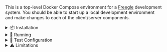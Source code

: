 This is a top-level Docker Compose environment for a [Freegle](https://www.ilovefreegle.org) development system.  You should be able to start up a local development environment and make changes to each of the client/server components.

<details>
<summary>📦 Installation</summary>

## Installation

This top-level repository has a number of [git submodules](https://git-scm.com/book/en/v2/Git-Tools-Submodules) (see `.gitmodules` in project root).

To clone this repository and all submodules:

`git clone --recurse-submodules https://github.com/freegle/FreegleDocker`

If you cloned without the `--recurse-submodules` flag, you can initialize them with:

`git submodule update --init --recursive`

**Make sure you do this from a WSL page (e.g. /home/user/whatever) not from a Windows path (e.g. /mnt/c/whatever).**  
(Not 100% sure this is necessary, but it is what is tested)

This will clone the required Freegle repositories:
- `iznik-nuxt3` (User website aka FD - runs as both dev and prod containers)
- `iznik-nuxt3-modtools` (Moderator website aka ModTools)
- `iznik-server` (legacy PHP API)
- `iznik-server-go` (modern Go API)

Since these are git submodules, you can navigate into each subdirectory and work with them as independent git repositories - checking out different branches, making commits, etc.

## Configuration

The system can be customized through environment variables in a `.env` file. Copy `.env.example` to `.env` and modify as needed. The basic system will work without any configuration, but some features require API keys.

**Branch Selection (Optional):**
- `IZNIK_SERVER_BRANCH` - Branch for the PHP API server (default: master)
- `IZNIK_SERVER_GO_BRANCH` - Branch for the Go API server (default: master)  
- `IZNIK_NUXT3_BRANCH` - Branch for the user website (default: master)
- `IZNIK_NUXT3_MODTOOLS_BRANCH` - Branch for ModTools (default: master)

**External Service API Keys (Optional but Recommended):**
These keys enable full functionality and are used for both application features and PHPUnit testing:

- `GOOGLE_CLIENT_ID` - Google OAuth client ID for user authentication
- `GOOGLE_CLIENT_SECRET` - Google OAuth client secret for user authentication
- `GOOGLE_PUSH_KEY` - Google API key for push notifications
- `GOOGLE_VISION_KEY` - Google Vision API key for image analysis
- `GOOGLE_PERSPECTIVE_KEY` - Google Perspective API key for content moderation
- `GOOGLE_GEMINI_API_KEY` - Google Gemini API key for AI services
- `GOOGLE_PROJECT` - Google Cloud project ID
- `GOOGLE_APP_NAME` - Application name for Google services (usually "Freegle")
- `MAPBOX_KEY` - Mapbox API key for map tiles and routing
- `MAXMIND_ACCOUNT` - MaxMind account ID for GeoIP services
- `MAXMIND_KEY` - MaxMind license key for GeoIP services

**Example `.env` file:**
```bash
# Branch configuration (optional)
IZNIK_SERVER_BRANCH=better-phpunit
IZNIK_SERVER_GO_BRANCH=master
IZNIK_NUXT3_BRANCH=master
IZNIK_NUXT3_MODTOOLS_BRANCH=master

# API Keys (optional but recommended)
GOOGLE_CLIENT_ID=your_google_client_id_here.apps.googleusercontent.com
GOOGLE_CLIENT_SECRET=your_google_client_secret_here
GOOGLE_PUSH_KEY=your_google_push_key_here
GOOGLE_VISION_KEY=your_google_vision_api_key_here
GOOGLE_PERSPECTIVE_KEY=your_google_perspective_api_key_here
GOOGLE_GEMINI_API_KEY=your_google_gemini_api_key_here
GOOGLE_PROJECT=your_google_project_id_here
GOOGLE_APP_NAME=Freegle
MAPBOX_KEY=your_mapbox_api_key_here
MAXMIND_ACCOUNT=your_maxmind_account_here
MAXMIND_KEY=your_maxmind_key_here
```

**After Configuration Changes:**
If you modify branch settings or API keys, rebuild the affected containers:

```bash
# Rebuild specific container
docker-compose build --no-cache apiv1

# Or rebuild all containers
docker-compose build --no-cache
```

## Windows

Add these to your hosts file first:

```
127.0.0.1 freegle.localhost
127.0.0.1 freegle-dev.localhost
127.0.0.1 freegle-prod.localhost
127.0.0.1 modtools.localhost
127.0.0.1 phpmyadmin.localhost
127.0.0.1 mailhog.localhost
127.0.0.1 tusd.localhost
127.0.0.1 status.localhost
127.0.0.1 apiv1.localhost
127.0.0.1 apiv2.localhost
127.0.0.1 delivery.localhost
```

On Windows, using Docker Desktop works but is unusably slow.  So we won't document that.  Instead we use WSL2, with some jiggery-pokery to get round issues with file syncing and WSL2.

Here are instructions on the assumption that you have a JetBrains IDE (e.g. PhpStorm):
1. Install a WSL2 distribution (Ubuntu recommended). If you already have a WSL installation, you may benefit from installing a dedicated freegle one `wsl --install --name freegle`
2. Clone this repository from JetBrains **and give it a WSL2 path** (e.g., `\\wsl$\Ubuntu\home\edward\FreegleDockerWSL`).
3. [Install docker](https://docs.docker.com/engine/install/ubuntu/#install-using-the-repository)
4. Use `wsl` to open a WSL2 terminal in the repository directory.
5. Start the docker service: `sudo service docker start`
6. Move on to the Running section.

### Troubleshooting

If the localhost domains above don't work, check that Windows hasn't blocked access: `curl -I freegle.localhost` should give a 200 response.

If this is the case, you can open a proxy port: `sudo netsh interface portproxy add v4tov4 listenport=80 listenaddress=0.0.0.0 connectport=80 connectaddress=<wsl IP address>` (see [SO post](https://stackoverflow.com/questions/70566305/unable-to-connect-to-local-server-on-wsl2-from-windows-host) for more info)

## Linux

Feel free to write this.

</details>

<details>
<summary>🚀 Running</summary>

# Running

On Windows:
* Run `docker-compose up -d` from within the WSL2 environment to start the system.
* Run `./file-sync.sh` from within WSL2.  This monitors file changes (e.g. from your Windows IDE) and syncs them to the Docker containers.

`file-sync.sh` only monitors changes while it's running.  So if you do bulk changes (e.g. switching branches) while this isn't running, you may need to docker stop/prune/start to make sure they're picked up by the container.

# Monitoring

Monitor the startup progress at [Status Monitor](http://status.localhost:8081) to see when all services are ready.

The system builds in stages:

1. **Infrastructure** (databases, queues, reverse proxy) - ~2-3 minutes
2. **Development Tools** (PhpMyAdmin, MailHog) - ~1 minute
3. **Freegle Components** (websites, APIs) - ~10-15 minutes

**Container Status Indicators:**
- 🟢 **Running** - Service is ready
- 🟡 **Starting...** - Service is building/starting up
- 🔴 **Offline** - Service has failed

## Rebuild from Scratch

If you need to wipe everything and rebuild:

```bash
docker compose down
docker system prune -a  # Warning: removes all unused Docker data
docker compose up -d
```

## Individual Container Management

All containers use consistent `freegle-*` naming:

```bash
# View logs
docker logs freegle-freegle-dev    # Development Freegle site
docker logs freegle-freegle-prod   # Production Freegle site
docker logs freegle-modtools       # ModTools site
docker logs freegle-apiv1          # PHP API
docker logs freegle-apiv2          # Go API
docker logs freegle-status         # Status monitor
docker logs freegle-delivery       # Image delivery service
docker logs freegle-playwright     # Test runner

# Execute commands in containers  
docker exec -it freegle-freegle-dev bash
docker exec -it freegle-percona mysql -u root -piznik

# Restart specific services
docker restart freegle-modtools
docker restart freegle-status
```

## Running Playwright Tests Manually

To run Playwright tests manually within the playwright container:

```bash
# Enter the playwright container
docker exec -it freegle-playwright bash

# Run all tests
npm run test

# Run specific test file
npx playwright test tests/e2e/filename.spec.js

# Run tests with UI (requires X11 forwarding in WSL)
npm run test:ui

# Run tests in headed mode (requires X11 forwarding in WSL)
npm run test:headed

# View test report after running tests
npm run test:show-report
```

**Accessing Test Reports:**
After running `npm run test:show-report` inside the container, the Playwright HTML report will be accessible at:
- **[Test Report](http://localhost:9324)** - Playwright HTML test report

The report server will display:
```
Serving HTML report at http://localhost:9323. Press Ctrl+C to quit.
```

Note: The report runs on port 9323 inside the container but is mapped to port 9324 on the host system.

# Using the System

Once all services show as **Running** in the status monitor, you can access:

## Status & Monitoring
* **[Status Monitor](http://localhost:8081)** - Real-time service health with CPU monitoring, visit buttons, and container management
  - **Restart Button** - Available for all containers to quickly restart services
  - **Rebuild Button** - Available for containers with build context (freegle, modtools, apiv1, apiv2, status) to rebuild and restart
  - **Playwright Test Runner** - Run end-to-end tests with real-time progress tracking and HTML reports
  
  > ⚠️ **Development Tool Notice**: The status monitor and test runner functionality was created by [Claude Code](https://claude.ai/code) and is intended for development use only. It is not production-quality code and should not be used in production environments.

## Main Applications
* **[Freegle Dev](https://freegle-dev.localhost)** - User site development version (Login: `test@test.com` / `freegle`)
* **[Freegle Prod](https://freegle-prod.localhost)** - User site production build (Login: `test@test.com` / `freegle`) 
* **[ModTools](https://modtools.localhost)** - Moderator site (Login: `testmod@test.com` / `freegle`)

**Note:** It's normal for Freegle Dev and ModTools pages to reload a few times on first view - 
this is expected Nuxt.js development mode behavior. The Freegle Prod container runs a production 
build for testing production-like behavior. Also, `nuxt dev` uses HTTP/1.1 which 
serializes asset loading, making it slower than the live system which uses HTTP/2.  
This means the page load can be quite slow until the browser has cached the code.  
You can see this via 'Pending' calls in the Network tab.

## Development Tools
* **[PhpMyAdmin](https://phpmyadmin.localhost)** - Database management (Login: `root` / `iznik`)
* **[MailHog](https://mailhog.localhost)** - Email testing interface
* **[TusD](https://tusd.localhost)** - Image upload service
* **[Image Delivery](https://delivery.localhost)** - Image processing service (weserv/images)
* **[Traefik Dashboard](http://localhost:8080)** - Reverse proxy dashboard

## API Endpoints
* **[API v1](https://apiv1.localhost)** - Legacy PHP API
* **[API v2](https://apiv2.localhost:8192)** - Modern Go API

</details>

<details>
<summary>🧪 Test Configuration</summary>

# Test Configuration

The system contains one test group, FreeglePlayground, centered around Edinburgh.  
The only recognised postcode is EH3 6SS.

</details>

<details>
<summary>⚠️ Limitations</summary>

# Limitations

* Email to Mailhog not yet verified.
* We're sharing the live tiles server - we've not added this to the Docker Compose setup yet.
* This doesn't run the various background jobs, so it won't be sending out emails in the way the live system would.
* **Test Coverage Reports:** Code coverage reporting is disabled in the Docker environment to prevent test hangs. Coverage reports are only generated in CI/CircleCI environments.

**Container Development Notes:**
- **Freegle Dev**: Runs `nuxt dev` with hot module reloading for rapid development
- **Freegle Prod**: Runs production build to test optimized behavior without HMR
- **ModTools**: Runs `nuxt dev` with hot module reloading for rapid development  
- **Go API (apiv2)**: No hot module reloading - use **Rebuild Button** in [Status Monitor](http://localhost:8081) for quick rebuilds
- **Playwright**: Dedicated container for running end-to-end tests with network access to all services

</details>
